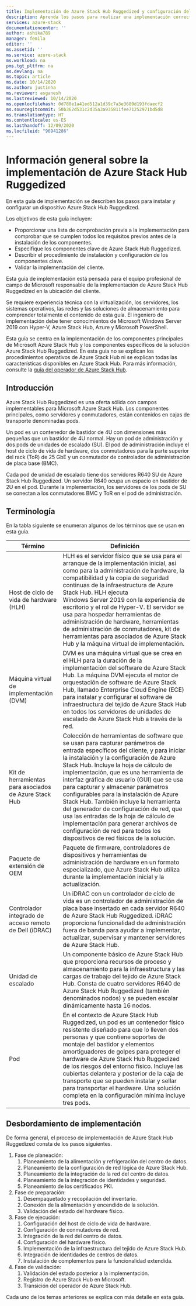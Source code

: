 ```yaml
---
title: Implementación de Azure Stack Hub Ruggedized y configuración del servidor de administración del host de ciclo de vida de hardware (HLH) de Azure Stack Hub | Microsoft Docs
description: Aprenda los pasos para realizar una implementación correcta in situ de un dispositivo Azure Stack Hub Ruggedized, desde el planeamiento a la etapa posterior a la implementación.
services: azure-stack
documentationcenter: ''
author: ashika789
manager: femila
editor: ''
ms.assetid: ''
ms.service: azure-stack
ms.workload: na
pms.tgt_pltfrm: na
ms.devlang: na
ms.topic: article
ms.date: 10/14/2020
ms.author: justinha
ms.reviewer: asganesh
ms.lastreviewed: 10/14/2020
ms.openlocfilehash: 0d788e1a41ed512a1d39c7a3e3680d193fdaecf2
ms.sourcegitcommit: 50b362d531c2d35a3a935811fee71252971bd5d8
ms.translationtype: HT
ms.contentlocale: es-ES
ms.lasthandoff: 12/09/2020
ms.locfileid: "96941286"
---
```

# <a name="azure-stack-hub-ruggedized-deployment-overview"></a>Información general sobre la implementación de Azure Stack Hub Ruggedized

En esta guía de implementación se describen los pasos para instalar y configurar un dispositivo Azure Stack Hub Ruggedized. 

Los objetivos de esta guía incluyen:

- Proporcionar una lista de comprobación previa a la implementación para comprobar que se cumplen todos los requisitos previos antes de la instalación de los componentes.
- Especifique los componentes clave de Azure Stack Hub Ruggedized.
- Describir el procedimiento de instalación y configuración de los componentes clave.
- Validar la implementación del cliente.

Esta guía de implementación está pensada para el equipo profesional de campo de Microsoft responsable de la implementación de Azure Stack Hub Ruggedized en la ubicación del cliente.

Se requiere experiencia técnica con la virtualización, los servidores, los sistemas operativos, las redes y las soluciones de almacenamiento para comprender totalmente el contenido de esta guía. El ingeniero de implementación debe tener conocimientos de Microsoft Windows Server 2019 con Hyper-V, Azure Stack Hub, Azure y Microsoft PowerShell.

Esta guía se centra en la implementación de los componentes principales de Microsoft Azure Stack Hub y los componentes específicos de la solución Azure Stack Hub Ruggedized. En esta guía no se explican los procedimientos operativos de Azure Stack Hub ni se explican todas las características disponibles en Azure Stack Hub. Para más información, consulte la [guía del operador de Azure Stack Hub](https://docs.microsoft.com/azure-stack/operator/).

## <a name="introduction"></a>Introducción

Azure Stack Hub Ruggedized es una oferta sólida con campos implementables para Microsoft Azure Stack Hub. Los componentes principales, como servidores y conmutadores, están contenidos en cajas de transporte denominadas pods.

Un pod es un contenedor de bastidor de 4U con dimensiones más pequeñas que un bastidor de 4U normal. Hay un pod de administración y dos pods de unidades de escalado (SU). El pod de administración incluye el host de ciclo de vida de hardware, dos conmutadores para la parte superior del rack (ToR) de 25 GbE y un conmutador de controlador de administración de placa base (BMC).

Cada pod de unidad de escalado tiene dos servidores R640 SU de Azure Stack Hub Ruggedized. Un servidor R640 ocupa un espacio en bastidor de 2U en el pod. Durante la implementación, los servidores de los pods de SU se conectan a los conmutadores BMC y ToR en el pod de administración.

## <a name="terminology"></a>Terminología

En la tabla siguiente se enumeran algunos de los términos que se usan en esta guía.

|Término   | Definición |
|-------|------------|
|Host de ciclo de vida de hardware (HLH)| HLH es el servidor físico que se usa para el arranque de la implementación inicial, así como para la administración de hardware, la compatibilidad y la copia de seguridad continuas de la infraestructura de Azure Stack Hub. HLH ejecuta Windows Server 2019 con la experiencia de escritorio y el rol de Hyper-V. El servidor se usa para hospedar herramientas de administración de hardware, herramientas de administración de conmutadores, kit de herramientas para asociados de Azure Stack Hub y la máquina virtual de implementación. |
|Máquina virtual de implementación (DVM)|  DVM es una máquina virtual que se crea en el HLH para la duración de la implementación del software de Azure Stack Hub. La máquina DVM ejecuta el motor de orquestación de software de Azure Stack Hub, llamado Enterprise Cloud Engine (ECE) para instalar y configurar el software de infraestructura del tejido de Azure Stack Hub en todos los servidores de unidades de escalado de Azure Stack Hub a través de la red.|
|Kit de herramientas para asociados de Azure Stack Hub|   Colección de herramientas de software que se usan para capturar parámetros de entrada específicos del cliente, y para iniciar la instalación y la configuración de Azure Stack Hub. Incluye la hoja de cálculo de implementación, que es una herramienta de interfaz gráfica de usuario (GUI) que se usa para capturar y almacenar parámetros configurables para la instalación de Azure Stack Hub. También incluye la herramienta del generador de configuración de red, que usa las entradas de la hoja de cálculo de implementación para generar archivos de configuración de red para todos los dispositivos de red físicos de la solución.|
|Paquete de extensión de OEM  |Paquete de firmware, controladores de dispositivos y herramientas de administración de hardware en un formato especializado, que Azure Stack Hub utiliza durante la implementación inicial y la actualización.|
|Controlador integrado de acceso remoto de Dell (iDRAC)|  Un iDRAC con un controlador de ciclo de vida es un controlador de administración de placa base insertado en cada servidor R640 de Azure Stack Hub Ruggedized. iDRAC proporciona funcionalidad de administración fuera de banda para ayudar a implementar, actualizar, supervisar y mantener servidores de Azure Stack Hub.|
|Unidad de escalado |Un componente básico de Azure Stack Hub que proporciona recursos de proceso y almacenamiento para la infraestructura y las cargas de trabajo del tejido de Azure Stack Hub. Consta de cuatro servidores R640 de Azure Stack Hub Ruggedized (también denominados nodos) y se pueden escalar dinámicamente hasta 16 nodos.|
|Pod    |En el contexto de Azure Stack Hub Ruggedized, un pod es un contenedor físico resistente diseñado para que lo lleven dos personas y que contiene soportes de montaje del bastidor y elementos amortiguadores de golpes para proteger el hardware de Azure Stack Hub Ruggedized de los riesgos del entorno físico. Incluye las cubiertas delantera y posterior de la caja de transporte que se pueden instalar y sellar para transportar el hardware. Una solución completa en la configuración mínima incluye tres pods.|


## <a name="deployment-overflow"></a>Desbordamiento de implementación

De forma general, el proceso de implementación de Azure Stack Hub Ruggedized consta de los pasos siguientes.

1. Fase de planeación:
   1. Planeamiento de la alimentación y refrigeración del centro de datos.
   1. Planeamiento de la configuración de red lógica de Azure Stack Hub.
   1. Planeamiento de la integración de la red del centro de datos.
   1. Planeamiento de la integración de identidades y seguridad.
   1. Planeamiento de los certificados PKI.
1. Fase de preparación:
   1. Desempaquetado y recopilación del inventario.
   1. Conexión de la alimentación y encendido de la solución.
   1. Validación del estado del hardware físico.
1. Fase de ejecución:
   1. Configuración del host de ciclo de vida de hardware.
   1. Configuración de conmutadores de red.
   1. Integración de la red del centro de datos.
   1. Configuración del hardware físico.
   1. Implementación de la infraestructura del tejido de Azure Stack Hub.
   1. Integración de identidades de centros de datos.
   1. Instalación de complementos para la funcionalidad extendida.
1. Fase de validación:
   1. Validación del estado posterior a la implementación.
   1. Registro de Azure Stack Hub en Microsoft.
   1. Transición del operador de Azure Stack Hub.
   
Cada uno de los temas anteriores se explica con más detalle en esta guía.
